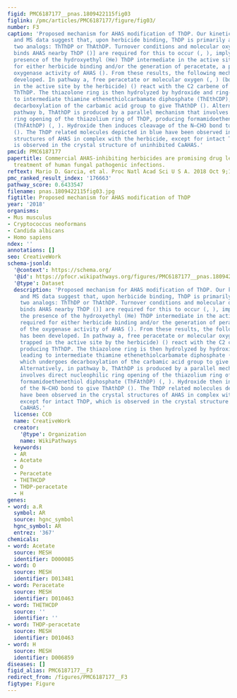```yaml
---
figid: PMC6187177__pnas.1809422115fig03
figlink: /pmc/articles/PMC6187177/figure/fig03/
number: F3
caption: 'Proposed mechanism for AHAS modification of ThDP. Our kinetic, structural,
  and MS data suggest that, upon herbicide binding, ThDP is primarily altered into
  two analogs: ThThDP or ThAthDP. Turnover conditions and molecular oxygen [which
  binds AHAS nearby ThDP ()] are required for this to occur (, ), implying that the
  presence of the hydroxyethyl (He) ThDP intermediate in the active site is required
  for either herbicide binding and/or the generation of peracetate, a product of the
  oxygenase activity of AHAS (). From these results, the following mechanism has been
  developed. In pathway a, free peracetate or molecular oxygen (, ) (both trapped
  in the active site by the herbicide) () react with the C2 carbene of ThDP, producing
  ThThDP. The thiazolone ring is then hydrolyzed by hydroxide and ring-opened, leading
  to intermediate thiamine ethenethiolcarbamate diphosphate (ThEthCDP), which undergoes
  decarboxylation of the carbamic acid group to give ThAthDP (). Alternatively, in
  pathway b, ThAthDP is produced by a parallel mechanism that involves direct nucleophilic
  ring opening of the thiazolium ring of ThDP, producing formamidoethenethiol diphosphate
  (ThFAthDP) (, ). Hydroxide then induces cleavage of the N–CHO bond to give ThAthDP
  (). The ThDP related molecules depicted in blue have been observed in the crystal
  structures of AHAS in complex with the herbicide, except for intact ThDP, which
  is observed in the crystal structure of uninhibited CaAHAS.'
pmcid: PMC6187177
papertitle: Commercial AHAS-inhibiting herbicides are promising drug leads for the
  treatment of human fungal pathogenic infections.
reftext: Mario D. Garcia, et al. Proc Natl Acad Sci U S A. 2018 Oct 9;115(41):E9649-E9658.
pmc_ranked_result_index: '176663'
pathway_score: 0.6433547
filename: pnas.1809422115fig03.jpg
figtitle: Proposed mechanism for AHAS modification of ThDP
year: '2018'
organisms:
- Mus musculus
- Cryptococcus neoformans
- Candida albicans
- Homo sapiens
ndex: ''
annotations: []
seo: CreativeWork
schema-jsonld:
  '@context': https://schema.org/
  '@id': https://pfocr.wikipathways.org/figures/PMC6187177__pnas.1809422115fig03.html
  '@type': Dataset
  description: 'Proposed mechanism for AHAS modification of ThDP. Our kinetic, structural,
    and MS data suggest that, upon herbicide binding, ThDP is primarily altered into
    two analogs: ThThDP or ThAthDP. Turnover conditions and molecular oxygen [which
    binds AHAS nearby ThDP ()] are required for this to occur (, ), implying that
    the presence of the hydroxyethyl (He) ThDP intermediate in the active site is
    required for either herbicide binding and/or the generation of peracetate, a product
    of the oxygenase activity of AHAS (). From these results, the following mechanism
    has been developed. In pathway a, free peracetate or molecular oxygen (, ) (both
    trapped in the active site by the herbicide) () react with the C2 carbene of ThDP,
    producing ThThDP. The thiazolone ring is then hydrolyzed by hydroxide and ring-opened,
    leading to intermediate thiamine ethenethiolcarbamate diphosphate (ThEthCDP),
    which undergoes decarboxylation of the carbamic acid group to give ThAthDP ().
    Alternatively, in pathway b, ThAthDP is produced by a parallel mechanism that
    involves direct nucleophilic ring opening of the thiazolium ring of ThDP, producing
    formamidoethenethiol diphosphate (ThFAthDP) (, ). Hydroxide then induces cleavage
    of the N–CHO bond to give ThAthDP (). The ThDP related molecules depicted in blue
    have been observed in the crystal structures of AHAS in complex with the herbicide,
    except for intact ThDP, which is observed in the crystal structure of uninhibited
    CaAHAS.'
  license: CC0
  name: CreativeWork
  creator:
    '@type': Organization
    name: WikiPathways
  keywords:
  - AR
  - Acetate
  - O
  - Peracetate
  - THETHCDP
  - THDP-peracetate
  - H
genes:
- word: a.R
  symbol: AR
  source: hgnc_symbol
  hgnc_symbol: AR
  entrez: '367'
chemicals:
- word: Acetate
  source: MESH
  identifier: D000085
- word: O
  source: MESH
  identifier: D013481
- word: Peracetate
  source: MESH
  identifier: D010463
- word: THETHCDP
  source: ''
  identifier: ''
- word: THDP-peracetate
  source: MESH
  identifier: D010463
- word: H
  source: MESH
  identifier: D006859
diseases: []
figid_alias: PMC6187177__F3
redirect_from: /figures/PMC6187177__F3
figtype: Figure
---
```

